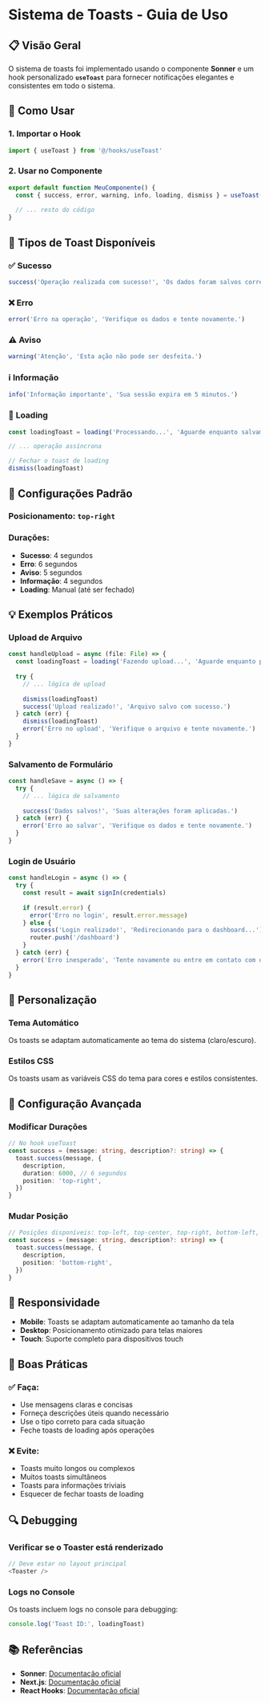 # Sistema de Toasts - Guia de Uso

## 📋 Visão Geral

O sistema de toasts foi implementado usando o componente **Sonner** e um hook personalizado **`useToast`** para fornecer notificações elegantes e consistentes em todo o sistema.

## 🚀 Como Usar

### 1. Importar o Hook

```typescript
import { useToast } from '@/hooks/useToast'
```

### 2. Usar no Componente

```typescript
export default function MeuComponente() {
  const { success, error, warning, info, loading, dismiss } = useToast()
  
  // ... resto do código
}
```

## 🎯 Tipos de Toast Disponíveis

### ✅ **Sucesso**
```typescript
success('Operação realizada com sucesso!', 'Os dados foram salvos corretamente.')
```

### ❌ **Erro**
```typescript
error('Erro na operação', 'Verifique os dados e tente novamente.')
```

### ⚠️ **Aviso**
```typescript
warning('Atenção', 'Esta ação não pode ser desfeita.')
```

### ℹ️ **Informação**
```typescript
info('Informação importante', 'Sua sessão expira em 5 minutos.')
```

### 🔄 **Loading**
```typescript
const loadingToast = loading('Processando...', 'Aguarde enquanto salvamos os dados.')

// ... operação assíncrona

// Fechar o toast de loading
dismiss(loadingToast)
```

## 📍 Configurações Padrão

### **Posicionamento**: `top-right`
### **Durações**:
- **Sucesso**: 4 segundos
- **Erro**: 6 segundos  
- **Aviso**: 5 segundos
- **Informação**: 4 segundos
- **Loading**: Manual (até ser fechado)

## 💡 Exemplos Práticos

### **Upload de Arquivo**
```typescript
const handleUpload = async (file: File) => {
  const loadingToast = loading('Fazendo upload...', 'Aguarde enquanto processamos o arquivo.')
  
  try {
    // ... lógica de upload
    
    dismiss(loadingToast)
    success('Upload realizado!', 'Arquivo salvo com sucesso.')
  } catch (err) {
    dismiss(loadingToast)
    error('Erro no upload', 'Verifique o arquivo e tente novamente.')
  }
}
```

### **Salvamento de Formulário**
```typescript
const handleSave = async () => {
  try {
    // ... lógica de salvamento
    
    success('Dados salvos!', 'Suas alterações foram aplicadas.')
  } catch (err) {
    error('Erro ao salvar', 'Verifique os dados e tente novamente.')
  }
}
```

### **Login de Usuário**
```typescript
const handleLogin = async () => {
  try {
    const result = await signIn(credentials)
    
    if (result.error) {
      error('Erro no login', result.error.message)
    } else {
      success('Login realizado!', 'Redirecionando para o dashboard...')
      router.push('/dashboard')
    }
  } catch (err) {
    error('Erro inesperado', 'Tente novamente ou entre em contato com o suporte.')
  }
}
```

## 🎨 Personalização

### **Tema Automático**
Os toasts se adaptam automaticamente ao tema do sistema (claro/escuro).

### **Estilos CSS**
Os toasts usam as variáveis CSS do tema para cores e estilos consistentes.

## 🔧 Configuração Avançada

### **Modificar Durações**
```typescript
// No hook useToast
const success = (message: string, description?: string) => {
  toast.success(message, {
    description,
    duration: 6000, // 6 segundos
    position: 'top-right',
  })
}
```

### **Mudar Posição**
```typescript
// Posições disponíveis: top-left, top-center, top-right, bottom-left, bottom-center, bottom-right
const success = (message: string, description?: string) => {
  toast.success(message, {
    description,
    position: 'bottom-right',
  })
}
```

## 📱 Responsividade

- **Mobile**: Toasts se adaptam automaticamente ao tamanho da tela
- **Desktop**: Posicionamento otimizado para telas maiores
- **Touch**: Suporte completo para dispositivos touch

## 🚫 Boas Práticas

### ✅ **Faça:**
- Use mensagens claras e concisas
- Forneça descrições úteis quando necessário
- Use o tipo correto para cada situação
- Feche toasts de loading após operações

### ❌ **Evite:**
- Toasts muito longos ou complexos
- Muitos toasts simultâneos
- Toasts para informações triviais
- Esquecer de fechar toasts de loading

## 🔍 Debugging

### **Verificar se o Toaster está renderizado**
```typescript
// Deve estar no layout principal
<Toaster />
```

### **Logs no Console**
Os toasts incluem logs no console para debugging:
```typescript
console.log('Toast ID:', loadingToast)
```

## 📚 Referências

- **Sonner**: [Documentação oficial](https://sonner.emilkowal.ski/)
- **Next.js**: [Documentação oficial](https://nextjs.org/)
- **React Hooks**: [Documentação oficial](https://react.dev/reference/react/hooks) 